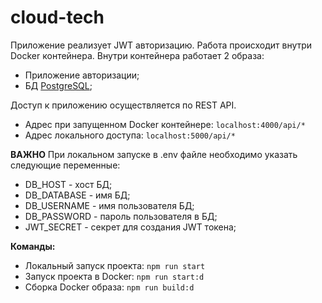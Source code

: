 # cloud-tech

Приложение реализует JWT авторизацию. Работа происходит внутри Docker контейнера. Внутри контейнера работает 2 образа:

- Приложение авторизации;
- БД [PostgreSQL](https://github.com/docker-library/postgres);

Доступ к приложению осуществляется по REST API.

- Адрес при запущенном Docker контейнере: `localhost:4000/api/*`
- Адрес локального доступа: `localhost:5000/api/*`

**ВАЖНО**
При локальном запуске в .env файле необходимо указать следующие переменные:

- DB_HOST - хост БД;
- DB_DATABASE - имя БД;
- DB_USERNAME - имя пользователя БД;
- DB_PASSWORD - пароль пользователя в БД;
- JWT_SECRET - секрет для создания JWT токена;

**Команды:**

- Локальный запуск проекта: `npm run start`
- Запуск проекта в Docker: `npm run start:d`
- Сборка Docker образа: `npm run build:d`
